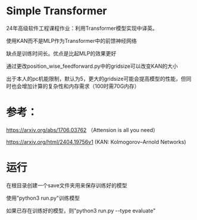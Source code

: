# Simple Transformer
24年高级软件工程课程作业：利用Transformer模型实现中译英。

使用KAN而不是MLP作为Transformer中的前馈神经网络

缺点是训练时间长。优点是比起MLP的效果更好

通过更改position_wise_feedforward.py中的gridsize可以改变KAN的大小

出于本人的pc机能限制，默认为5，更大的gridsize可能会提高模型的性能，但同时也会增加计算的复杂性和内存需求（100时需70G内存）
# 参考：
https://arxiv.org/abs/1706.03762   （Attension is all you need）

https://arxiv.org/html/2404.19756v1   (KAN: Kolmogorov–Arnold Networks)

# 运行

在根目录创建一个save文件夹用来保存训练好的模型

使用"python3 run.py"训练模型

如果已存在训练好的模型，则"python3 run.py --type evaluate"
